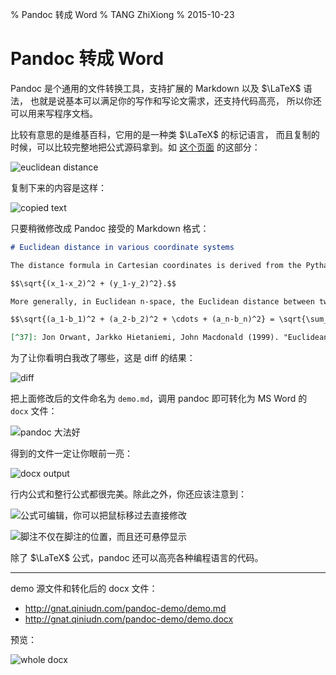 % Pandoc 转成 Word
% TANG ZhiXiong
% 2015-10-23


Pandoc 转成 Word
================

Pandoc 是个通用的文件转换工具，支持扩展的 Markdown 以及 $\LaTeX$ 语法，
也就是说基本可以满足你的写作和写论文需求，还支持代码高亮，
所以你还可以用来写程序文档。

比较有意思的是维基百科，它用的是一种类 $\LaTeX$ 的标记语言，
而且复制的时候，可以比较完整地把公式源码拿到。如 [这个页面](https://en.wikipedia.org/wiki/Pythagorean_theorem#cite_ref-Macdonald_37-0) 的这部分：

![euclidean distance](http://gnat.qiniudn.com/pandoc-demo/01.png)

复制下来的内容是这样：

![copied text](http://gnat.qiniudn.com/pandoc-demo/00.png)

只要稍微修改成 Pandoc 接受的 Markdown 格式：

```markdown
# Euclidean distance in various coordinate systems

The distance formula in Cartesian coordinates is derived from the Pythagorean theorem.[^37] If $(x1, y1)$ and $(x2, y2)$ are points in the plane, then the distance between them, also called the Euclidean distance, is given by

$$\sqrt{(x_1-x_2)^2 + (y_1-y_2)^2}.$$

More generally, in Euclidean n-space, the Euclidean distance between two points, $A\,=\,(a_1,a_2,\dots,a_n)$ and $B\,=\,(b_1,b_2,\dots,b_n)$, is defined, by generalization of the Pythagorean theorem, as:

$$\sqrt{(a_1-b_1)^2 + (a_2-b_2)^2 + \cdots + (a_n-b_n)^2} = \sqrt{\sum_{i=1}^n (a_i-b_i)^2}.$$

[^37]: Jon Orwant, Jarkko Hietaniemi, John Macdonald (1999). "Euclidean distance". Mastering algorithms with Perl. O'Reilly Media, Inc. p. 426. ISBN 1-56592-398-7.
```

为了让你看明白我改了哪些，这是 diff 的结果：

![diff](http://gnat.qiniudn.com/pandoc-demo/02diff.png)

把上面修改后的文件命名为 `demo.md`，调用 pandoc 即可转化为 MS Word 的 `docx` 文件：

![pandoc 大法好](http://gnat.qiniudn.com/pandoc-demo/02.png)

得到的文件一定让你眼前一亮：

![docx output](http://gnat.qiniudn.com/pandoc-demo/03.png)

行内公式和整行公式都很完美。除此之外，你还应该注意到：

![公式可编辑，你可以把鼠标移过去直接修改](http://gnat.qiniudn.com/pandoc-demo/04.png)

![脚注不仅在脚注的位置，而且还可悬停显示](http://gnat.qiniudn.com/pandoc-demo/05.png)

除了 $\LaTeX$ 公式，pandoc 还可以高亮各种编程语言的代码。

---

demo 源文件和转化后的 docx 文件：

* <http://gnat.qiniudn.com/pandoc-demo/demo.md>
* <http://gnat.qiniudn.com/pandoc-demo/demo.docx>

预览：

![whole docx](http://gnat.qiniudn.com/pandoc-demo/06.png)